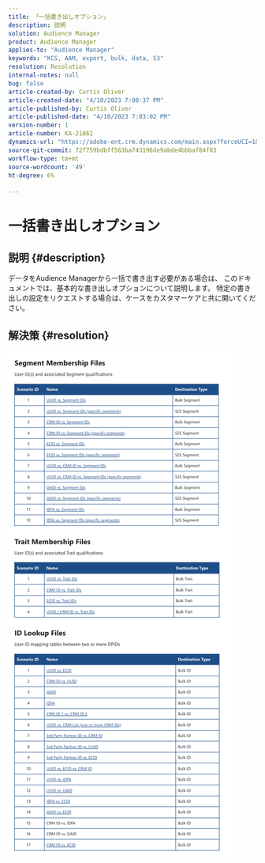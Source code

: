 ```yaml
---
title: 「一括書き出しオプション」
description: 説明
solution: Audience Manager
product: Audience Manager
applies-to: "Audience Manager"
keywords: "KCS, AAM, export, bulk, data, S3"
resolution: Resolution
internal-notes: null
bug: false
article-created-by: Curtis Oliver
article-created-date: "4/10/2023 7:00:37 PM"
article-published-by: Curtis Oliver
article-published-date: "4/10/2023 7:03:02 PM"
version-number: 1
article-number: KA-21861
dynamics-url: "https://adobe-ent.crm.dynamics.com/main.aspx?forceUCI=1&pagetype=entityrecord&etn=knowledgearticle&id=f0d1f5f7-d1d7-ed11-a7c7-6045bd006268"
source-git-commit: 72f759bdbff563ba743196de9abde4bbbaf84f03
workflow-type: tm+mt
source-wordcount: '49'
ht-degree: 6%

---
```


# 一括書き出しオプション

## 説明 {#description}

データをAudience Managerから一括で書き出す必要がある場合は、 このドキュメントでは、基本的な書き出しオプションについて説明します。 特定の書き出しの設定をリクエストする場合は、ケースをカスタマーケアと共に開いてください。

## 解決策 {#resolution}


![](assets/2c0f443a-d2d7-ed11-a7c7-6045bd006268.png)
